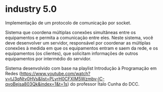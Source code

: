 # industry 5.0
Implementação de um protocolo de comunicação por socket.

Sistema que coordena múltiplas conexões simultâneas entre os equipamentos e permita a comunicação entre eles. Neste sistema, você deve desenvolver um servidor, responsável por coordenar as múltiplas conexões à medida em que os equipamentos entram e saem da rede, e os equipamentos (os clientes), que solicitam informações de outros equipamentos por intermédio do servidor.


Sistema desenvolvido com base na playlist Introdução à Programação em Redes (https://www.youtube.com/watch?v=tJ3qNtv0HVs&list=PLyrH0CFXIM5Wzmbv-lC-qvoBejsa803Qk&index=1&t=1s) do professor Ítalo Cunha do DCC.

